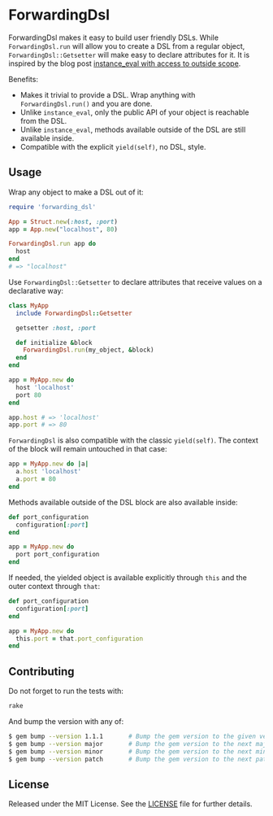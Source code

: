 # ForwardingDsl

ForwardingDsl makes it easy to build user friendly DSLs.
While `ForwardingDsl.run` will allow you to create a DSL from a regular object,
`ForwardingDsl::Getsetter` will make easy to declare attributes for it.
It is inspired by the blog post [instance_eval with access to outside scope](http://djellemah.com/blog/2013/10/09/instance-eval-with-access-to-outside-scope/).

Benefits:

* Makes it trivial to provide a DSL. Wrap anything with `ForwardingDsl.run()` and you are done.
* Unlike `instance_eval`, only the public API of your object is reachable from the DSL.
* Unlike `instance_eval`, methods available outside of the DSL are still available inside.
* Compatible with the explicit `yield(self)`, no DSL, style.


## Usage

Wrap any object to make a DSL out of it:

```ruby
require 'forwarding_dsl'

App = Struct.new(:host, :port)
app = App.new("localhost", 80)

ForwardingDsl.run app do
  host
end
# => "localhost"
```

Use `ForwardingDsl::Getsetter` to declare attributes that receive values
on a declarative way:

```ruby
class MyApp
  include ForwardingDsl::Getsetter

  getsetter :host, :port

  def initialize &block
    ForwardingDsl.run(my_object, &block)
  end
end

app = MyApp.new do
  host 'localhost'
  port 80
end

app.host # => 'localhost'
app.port # => 80
```

`ForwardingDsl` is also compatible with the classic `yield(self)`.
The context of the block will remain untouched in that case:

```ruby
app = MyApp.new do |a|
  a.host 'localhost'
  a.port = 80
end
```

Methods available outside of the DSL block are also available inside:

```ruby
def port_configuration
  configuration[:port]
end

app = MyApp.new do
  port port_configuration
end
```

If needed, the yielded object is available explicitly through `this`
and the outer context through `that`:

```ruby
def port_configuration
  configuration[:port]
end

app = MyApp.new do
  this.port = that.port_configuration
end
```


## Contributing

Do not forget to run the tests with:

```bash
rake
```

And bump the version with any of:

```bash
$ gem bump --version 1.1.1       # Bump the gem version to the given version number
$ gem bump --version major       # Bump the gem version to the next major level (e.g. 0.0.1 to 1.0.0)
$ gem bump --version minor       # Bump the gem version to the next minor level (e.g. 0.0.1 to 0.1.0)
$ gem bump --version patch       # Bump the gem version to the next patch level (e.g. 0.0.1 to 0.0.2)
```


## License

Released under the MIT License.
See the [LICENSE](LICENSE.txt) file for further details.

